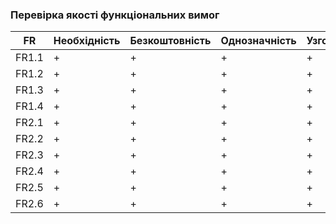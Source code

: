 ### Перевірка якості функціональних вимог
| FR | Необхідність | Безкоштовність | Однозначність | Узгодженість | Завершеність | Атомарність | Здійсненність | Відстежуваність | Перевіряємість |
| ----- | - | - | - | - | - | - | - | - | - |
| FR1.1 | + | + | + | + | + | + | + | + | + |
| FR1.2 | + | + | + | + | + | + | + | + | + |
| FR1.3 | + | + | + | + | + | + | + | + | + |
| FR1.4 | + | + | + | + | + | + | + | + | + |
| FR2.1 | + | + | + | + | + | + | + | + | + |
| FR2.2 | + | + | + | + | + | + | + | + | + |
| FR2.3 | + | + | + | + | + | + | + | + | + |
| FR2.4 | + | + | + | + | + | + | + | + | + |
| FR2.5 | + | + | + | + | + | + | + | + | + |
| FR2.6 | + | + | + | + | + | + | + | + | + |
